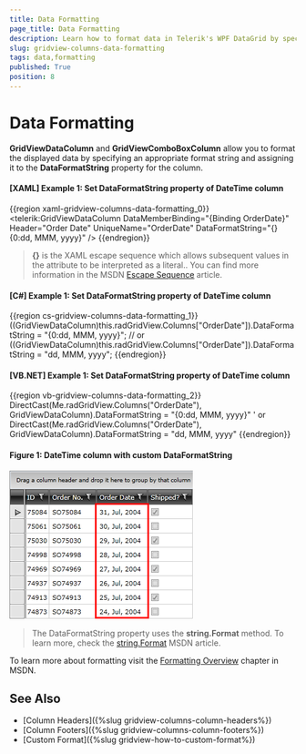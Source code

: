 ```yaml
---
title: Data Formatting
page_title: Data Formatting
description: Learn how to format data in Telerik's WPF DataGrid by specifying an appropriate format string and assigning it to the DataFormatString property.
slug: gridview-columns-data-formatting
tags: data,formatting
published: True
position: 8
---
```


# Data Formatting

__GridViewDataColumn__ and __GridViewComboBoxColumn__ allow you to format the displayed data by specifying an appropriate format string and assigning it to the __DataFormatString__ property for the column.

#### __[XAML] Example 1: Set DataFormatString property of DateTime column__

{{region xaml-gridview-columns-data-formatting_0}}
	<telerik:GridViewDataColumn DataMemberBinding="{Binding OrderDate}"
	                Header="Order Date"
	                UniqueName="OrderDate"
	                DataFormatString="{} {0:dd, MMM, yyyy}" />
{{endregion}}

>__{}__ is the XAML escape sequence which allows subsequent values in the attribute to be interpreted as a literal.. You can find more information in the MSDN [Escape Sequence](http://msdn.microsoft.com/en-us/library/ms744986.aspx) article.

#### __[C#] Example 1: Set DataFormatString property of DateTime column__

{{region cs-gridview-columns-data-formatting_1}}
	((GridViewDataColumn)this.radGridView.Columns["OrderDate"]).DataFormatString = "{0:dd, MMM, yyyy}";
	// or
	((GridViewDataColumn)this.radGridView.Columns["OrderDate"]).DataFormatString = "dd, MMM, yyyy";
{{endregion}}

#### __[VB.NET] Example 1: Set DataFormatString property of DateTime column__

{{region vb-gridview-columns-data-formatting_2}}
	DirectCast(Me.radGridView.Columns("OrderDate"), GridViewDataColumn).DataFormatString = "{0:dd, MMM, yyyy}"
	' or
	DirectCast(Me.radGridView.Columns("OrderDate"), GridViewDataColumn).DataFormatString = "dd, MMM, yyyy"
{{endregion}}

#### __Figure 1: DateTime column with custom DataFormatString__

![DateTime column with custom DataFormatString](images/RadGridView_DataFormatting_1.png)

>The DataFormatString property uses the __string.Format__ method. To learn more, check the [string.Format](http://msdn.microsoft.com/en-us/library/system.string.format.aspx) MSDN article.

To learn more about formatting visit the [Formatting Overview](http://msdn.microsoft.com/en-us/library/26etazsy.aspx) chapter in MSDN.

## See Also

 * [Column Headers]({%slug gridview-columns-column-headers%})
 * [Column Footers]({%slug gridview-columns-column-footers%})
 * [Custom Format]({%slug gridview-how-to-custom-format%})
